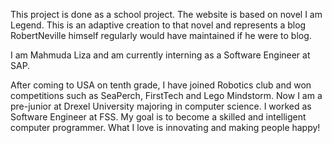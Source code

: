 This project is done as a school project. The website is based on novel I am Legend. This is an adaptive creation to that novel and represents a blog RobertNeville himself regularly would have maintained if he were to blog.

I am Mahmuda Liza and am currently interning as a Software Engineer at SAP.

After coming to USA on tenth grade, I have joined Robotics club and won competitions such as SeaPerch, FirstTech and Lego Mindstorm. Now I am a pre-junior at Drexel University majoring in computer science. I worked as Software Engineer at FSS. My goal is to become a skilled and intelligent computer programmer. What I love is innovating and making people happy!
